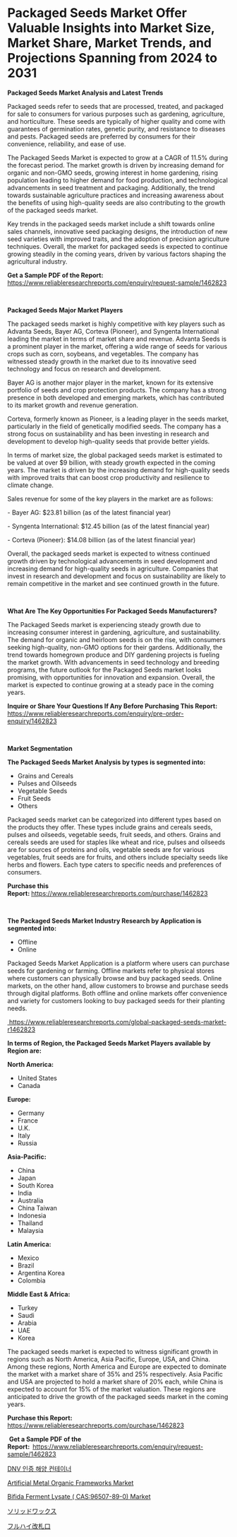 <p><h1>Packaged Seeds Market Offer Valuable Insights into Market Size, Market Share, Market Trends, and Projections Spanning from 2024 to 2031</h1></p><p><strong>Packaged Seeds Market Analysis and Latest Trends</strong></p>
<p><p>Packaged seeds refer to seeds that are processed, treated, and packaged for sale to consumers for various purposes such as gardening, agriculture, and horticulture. These seeds are typically of higher quality and come with guarantees of germination rates, genetic purity, and resistance to diseases and pests. Packaged seeds are preferred by consumers for their convenience, reliability, and ease of use.</p><p>The Packaged Seeds Market is expected to grow at a CAGR of 11.5% during the forecast period. The market growth is driven by increasing demand for organic and non-GMO seeds, growing interest in home gardening, rising population leading to higher demand for food production, and technological advancements in seed treatment and packaging. Additionally, the trend towards sustainable agriculture practices and increasing awareness about the benefits of using high-quality seeds are also contributing to the growth of the packaged seeds market.</p><p>Key trends in the packaged seeds market include a shift towards online sales channels, innovative seed packaging designs, the introduction of new seed varieties with improved traits, and the adoption of precision agriculture techniques. Overall, the market for packaged seeds is expected to continue growing steadily in the coming years, driven by various factors shaping the agricultural industry.</p></p>
<p><strong>Get a Sample PDF of the Report:&nbsp;</strong> <a href="https://www.reliableresearchreports.com/enquiry/request-sample/1462823">https://www.reliableresearchreports.com/enquiry/request-sample/1462823</a></p>
<p>&nbsp;</p>
<p><strong>Packaged Seeds Major Market Players</strong></p>
<p><p>The packaged seeds market is highly competitive with key players such as Advanta Seeds, Bayer AG, Corteva (Pioneer), and Syngenta International leading the market in terms of market share and revenue. Advanta Seeds is a prominent player in the market, offering a wide range of seeds for various crops such as corn, soybeans, and vegetables. The company has witnessed steady growth in the market due to its innovative seed technology and focus on research and development.</p><p>Bayer AG is another major player in the market, known for its extensive portfolio of seeds and crop protection products. The company has a strong presence in both developed and emerging markets, which has contributed to its market growth and revenue generation.</p><p>Corteva, formerly known as Pioneer, is a leading player in the seeds market, particularly in the field of genetically modified seeds. The company has a strong focus on sustainability and has been investing in research and development to develop high-quality seeds that provide better yields.</p><p>In terms of market size, the global packaged seeds market is estimated to be valued at over $9 billion, with steady growth expected in the coming years. The market is driven by the increasing demand for high-quality seeds with improved traits that can boost crop productivity and resilience to climate change.</p><p>Sales revenue for some of the key players in the market are as follows:</p><p>- Bayer AG: $23.81 billion (as of the latest financial year)</p><p>- Syngenta International: $12.45 billion (as of the latest financial year)</p><p>- Corteva (Pioneer): $14.08 billion (as of the latest financial year)</p><p>Overall, the packaged seeds market is expected to witness continued growth driven by technological advancements in seed development and increasing demand for high-quality seeds in agriculture. Companies that invest in research and development and focus on sustainability are likely to remain competitive in the market and see continued growth in the future.</p></p>
<p>&nbsp;</p>
<p><strong>What Are The Key Opportunities For Packaged Seeds Manufacturers?</strong></p>
<p><p>The Packaged Seeds market is experiencing steady growth due to increasing consumer interest in gardening, agriculture, and sustainability. The demand for organic and heirloom seeds is on the rise, with consumers seeking high-quality, non-GMO options for their gardens. Additionally, the trend towards homegrown produce and DIY gardening projects is fueling the market growth. With advancements in seed technology and breeding programs, the future outlook for the Packaged Seeds market looks promising, with opportunities for innovation and expansion. Overall, the market is expected to continue growing at a steady pace in the coming years.</p></p>
<p><strong>Inquire or Share Your Questions If Any Before Purchasing This Report:</strong> <a href="https://www.reliableresearchreports.com/enquiry/pre-order-enquiry/1462823">https://www.reliableresearchreports.com/enquiry/pre-order-enquiry/1462823</a></p>
<p>&nbsp;</p>
<p><strong>Market Segmentation</strong></p>
<p><strong>The Packaged Seeds Market Analysis by types is segmented into:</strong></p>
<p><ul><li>Grains and Cereals</li><li>Pulses and Oilseeds</li><li>Vegetable Seeds</li><li>Fruit Seeds</li><li>Others</li></ul></p>
<p><p>Packaged seeds market can be categorized into different types based on the products they offer. These types include grains and cereals seeds, pulses and oilseeds, vegetable seeds, fruit seeds, and others. Grains and cereals seeds are used for staples like wheat and rice, pulses and oilseeds are for sources of proteins and oils, vegetable seeds are for various vegetables, fruit seeds are for fruits, and others include specialty seeds like herbs and flowers. Each type caters to specific needs and preferences of consumers.</p></p>
<p><strong>Purchase this Report:&nbsp;</strong><a href="https://www.reliableresearchreports.com/purchase/1462823">https://www.reliableresearchreports.com/purchase/1462823</a></p>
<p>&nbsp;</p>
<p><strong>The Packaged Seeds Market Industry Research by Application is segmented into:</strong></p>
<p><ul><li>Offline</li><li>Online</li></ul></p>
<p><p>Packaged Seeds Market Application is a platform where users can purchase seeds for gardening or farming. Offline markets refer to physical stores where customers can physically browse and buy packaged seeds. Online markets, on the other hand, allow customers to browse and purchase seeds through digital platforms. Both offline and online markets offer convenience and variety for customers looking to buy packaged seeds for their planting needs.</p></p>
<p><a href="https://www.reliableresearchreports.com/global-packaged-seeds-market-r1462823">&nbsp;https://www.reliableresearchreports.com/global-packaged-seeds-market-r1462823</a></p>
<p><strong>In terms of Region, the Packaged Seeds Market Players available by Region are:</strong></p>
<p>
    <p> <strong> North America: </strong>
        <ul>
            <li>United States</li>
            <li>Canada</li>
        </ul>
        </p> 
    <p> <strong> Europe: </strong>
        <ul>
            <li>Germany</li>
            <li>France</li>
            <li>U.K.</li>
            <li>Italy</li>
            <li>Russia</li>
        </ul>
        </p> 
    <p> <strong> Asia-Pacific: </strong>
        <ul>
            <li>China</li>
            <li>Japan</li>
            <li>South Korea</li>
            <li>India</li>
            <li>Australia</li>
            <li>China Taiwan</li>
            <li>Indonesia</li>
            <li>Thailand</li>
            <li>Malaysia</li>
        </ul>
        </p> 
    <p> <strong> Latin America: </strong>
        <ul>
            <li>Mexico</li>
            <li>Brazil</li>
            <li>Argentina Korea</li>
            <li>Colombia</li>
        </ul>
        </p> 
    <p> <strong> Middle East & Africa: </strong>
        <ul>
            <li>Turkey</li>
            <li>Saudi</li>
            <li>Arabia</li>
            <li>UAE</li>
            <li>Korea</li>
        </ul>
    </p>
    </p>
<p><p>The packaged seeds market is expected to witness significant growth in regions such as North America, Asia Pacific, Europe, USA, and China. Among these regions, North America and Europe are expected to dominate the market with a market share of 35% and 25% respectively. Asia Pacific and USA are projected to hold a market share of 20% each, while China is expected to account for 15% of the market valuation. These regions are anticipated to drive the growth of the packaged seeds market in the coming years.</p></p>
<p><strong>Purchase this Report: </strong><a href="https://www.reliableresearchreports.com/purchase/1462823">https://www.reliableresearchreports.com/purchase/1462823</a></p>
<p>&nbsp;<strong>Get a Sample PDF of the Report:&nbsp;&nbsp;</strong><a href="https://www.reliableresearchreports.com/enquiry/request-sample/1462823">https://www.reliableresearchreports.com/enquiry/request-sample/1462823</a></p>
<p><strong></strong></p>
<p><p><a href="https://github.com/asratman/Market-Research-Report-List-1/blob/main/8616493112268.md">DNV 인증 해양 컨테이너</a></p><p><a href="https://github.com/mdmisese/Market-Research-Report-List-1/blob/main/artificial-metal-organic-frameworks-market.md">Artificial Metal Organic Frameworks Market</a></p><p><a href="https://github.com/wybrqqeb6/Market-Research-Report-List-1/blob/main/bifida-ferment-lysate-cas96507-89-0-market.md">Bifida Ferment Lysate ( CAS:96507-89-0) Market</a></p><p><a href="https://github.com/JacksonWiza1924/Market-Research-Report-List-2/blob/main/7457413119610.md">ソリッドワックス</a></p><p><a href="https://github.com/dawson566/Market-Research-Report-List-1/blob/main/6792339119611.md">フルハイ改札口</a></p></p>